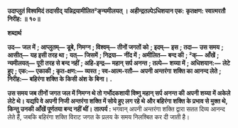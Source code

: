 **उदाप्लुतं विश्वमिदं तदासीद्** **यन्निद्रयामीलित²ङ्न्यमीलयत् ।** **अहीन्द्रतल्पेऽधिशयान एक:** **कृतक्षण: स्वात्मरतौ निरीह: ॥ १०॥** 

**शब्दार्थ** 

**उद—** **जल में** **; आप्लुतम्—** **डूबे, निमग्न** **; विश्वम्—** **तीनों जगतों को** **; इदम्—** **इस** **; तदा—** **उस समय** **; आसीत्—** **यह इसी तरह था** **;** **यत्—** **जिसमें** **; निद्रया—** **नींद में** **; अमीलित—** **बन्द की** **; ²क्—** **आँखें** **; न्यमीलयत्—** **पूरी तरह से बन्द नहीं** **; अहि-इन्द्र—** **महान्** **सर्प अनन्त** **; तल्पे—** **शय्या में** **; अधिशयान:—** **लेटे हुए** **; एक:—** **एकाकी** **; कृत-क्षण:—** **व्यस्त** **; स्व-आत्म-रतौ—** **अपनी अन्तरंगा** **शक्ति का आनन्द लेते** **; निरीह:—** **बहिरंगा शक्ति के किसी अंश के बिना।** **.** 

**उस समय जब तीनों जगत जल में निमग्न थे तो गर्भोदकशायी विष्णु महान् सर्प अनन्त की** **अपनी शय्या में अकेले लेटे थे। यद्यपि वे अपनी निजी अन्तरंगा शक्ति में सोये हुए लग रहे थे** **और बहिरंगा शक्ति के प्रभाव से मुक्त थे, किन्तु उनकी आँखें पूर्णतया बन्द नहीं थीं।** **तात्पर्य :** भगवान् अपनी अन्तरंगा शक्ति द्वारा सतत दिव्य आनन्द लेते हैं, जबकि बहिरंगा शक्ति विराट जगत के प्रलय के समय निलश्बित कर दी जाती है।  